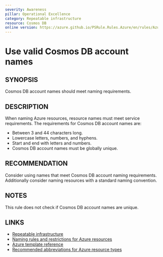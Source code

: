 ```yaml
---
severity: Awareness
pillar: Operational Excellence
category: Repeatable infrastructure
resource: Cosmos DB
online version: https://azure.github.io/PSRule.Rules.Azure/en/rules/Azure.Cosmos.AccountName/
---
```


# Use valid Cosmos DB account names

## SYNOPSIS

Cosmos DB account names should meet naming requirements.

## DESCRIPTION

When naming Azure resources, resource names must meet service requirements.
The requirements for Cosmos DB account names are:

- Between 3 and 44 characters long.
- Lowercase letters, numbers, and hyphens.
- Start and end with letters and numbers.
- Cosmos DB account names must be globally unique.

## RECOMMENDATION

Consider using names that meet Cosmos DB account naming requirements.
Additionally consider naming resources with a standard naming convention.

## NOTES

This rule does not check if Cosmos DB account names are unique.

## LINKS

- [Repeatable infrastructure](https://learn.microsoft.com/azure/architecture/framework/devops/automation-infrastructure)
- [Naming rules and restrictions for Azure resources](https://docs.microsoft.com/azure/azure-resource-manager/management/resource-name-rules#microsoftdocumentdb)
- [Azure template reference](https://docs.microsoft.com/azure/templates/microsoft.documentdb/databaseaccounts)
- [Recommended abbreviations for Azure resource types](https://docs.microsoft.com/azure/cloud-adoption-framework/ready/azure-best-practices/resource-abbreviations)
